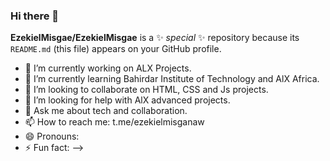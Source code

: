 ### Hi there 👋

**EzekielMisgae/EzekielMisgae** is a ✨ _special_ ✨ repository because its `README.md` (this file) appears on your GitHub profile.

- 🔭 I’m currently working on ALX Projects.
- 🌱 I’m currently learning Bahirdar Institute of Technology and AlX Africa.
- 👯 I’m looking to collaborate on HTML, CSS and Js projects.
- 🤔 I’m looking for help with AlX advanced projects.
- 💬 Ask me about tech and collaboration.
- 📫 How to reach me: t.me/ezekielmisganaw
- 😄 Pronouns: 
- ⚡ Fun fact: 
-->
